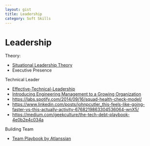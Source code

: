 ```yaml
---
layout: gist
title: Leadership
category: Soft Skills
---
```


# Leadership

Theory:
- [Situational Leadership Theory](https://en.wikipedia.org/wiki/Situational_leadership_theory)
- Executive Presence

Technical Leader
- [Effective-Technical-Leadership](https://medium.com/always-be-coding/effective-technical-leadership-b193a544e771)
- [Introducing Engineering Management to a Growing Organization](https://blog.gitprime.com/introducing-engineering-management-growing-organization/)
- <https://labs.spotify.com/2014/09/16/squad-health-check-model/>
- https://www.linkedin.com/posts/johnpcutler_this-feels-like-going-faster-vs-this-actually-activity-6768219863304536064-wnX5/
- https://medium.com/geekculture/the-tech-debt-playbook-4e0b2e4c034a

Building Team
- [Team Playbook by Atlanssian](https://www.atlassian.com/team-playbook)
